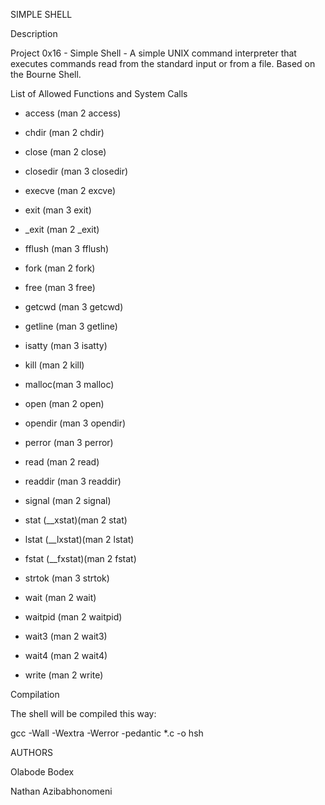 SIMPLE SHELL

Description

Project 0x16 - Simple Shell - A simple UNIX command interpreter that executes commands read from the standard input or from a file. Based on the Bourne Shell.

List of Allowed Functions and System Calls

* access (man 2 access)

* chdir (man 2 chdir)

* close (man 2 close)

* closedir (man 3 closedir)

* execve (man 2 excve)

* exit (man 3 exit)

* _exit (man 2 _exit)

* fflush (man 3 fflush)

* fork (man 2 fork)

* free (man 3 free)

* getcwd (man 3 getcwd)

* getline (man 3 getline) 

* isatty (man 3 isatty)

* kill (man 2 kill)

* malloc(man 3 malloc)

* open (man 2 open)

* opendir (man 3 opendir)

* perror (man 3 perror)

* read (man 2 read)

* readdir (man 3 readdir)

* signal (man 2 signal)

* stat (__xstat)(man 2 stat)

* lstat (__lxstat)(man 2 lstat)

* fstat (__fxstat)(man 2 fstat)

* strtok (man 3 strtok) 

* wait (man 2 wait)

* waitpid (man 2 waitpid)

* wait3 (man 2 wait3)

* wait4 (man 2 wait4)

* write (man 2 write)

Compilation

The shell will be compiled this way:

gcc -Wall -Wextra -Werror -pedantic *.c -o hsh

AUTHORS

Olabode Bodex

Nathan Azibabhonomeni
